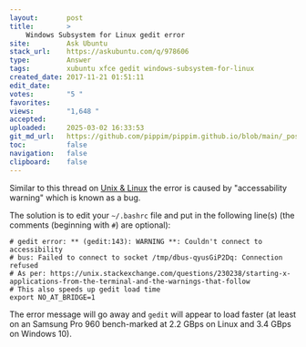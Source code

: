 ```yaml
---
layout:       post
title:        >
    Windows Subsystem for Linux gedit error
site:         Ask Ubuntu
stack_url:    https://askubuntu.com/q/978606
type:         Answer
tags:         xubuntu xfce gedit windows-subsystem-for-linux
created_date: 2017-11-21 01:51:11
edit_date:    
votes:        "5 "
favorites:    
views:        "1,648 "
accepted:     
uploaded:     2025-03-02 16:33:53
git_md_url:   https://github.com/pippim/pippim.github.io/blob/main/_posts/2017/2017-11-21-Windows-Subsystem-for-Linux-gedit-error.md
toc:          false
navigation:   false
clipboard:    false
---
```


Similar to this thread on [Unix & Linux][1] the error is caused by "accessability warning" which is known as a bug.

The solution is to edit your `~/.bashrc` file and put in the following line(s) (the comments (beginning with `#`) are optional):

``` 
# gedit error: ** (gedit:143): WARNING **: Couldn't connect to accessibility
# bus: Failed to connect to socket /tmp/dbus-qyusGiP2Dq: Connection refused
# As per: https://unix.stackexchange.com/questions/230238/starting-x-applications-from-the-terminal-and-the-warnings-that-follow
# This also speeds up gedit load time
export NO_AT_BRIDGE=1
```

The error message will go away and `gedit` will appear to load faster (at least on an Samsung Pro 960 bench-marked at 2.2 GBps on Linux and 3.4 GBps on Windows 10).

  [1]: https://unix.stackexchange.com/questions/230238/starting-x-applications-from-the-terminal-and-the-warnings-that-follow
